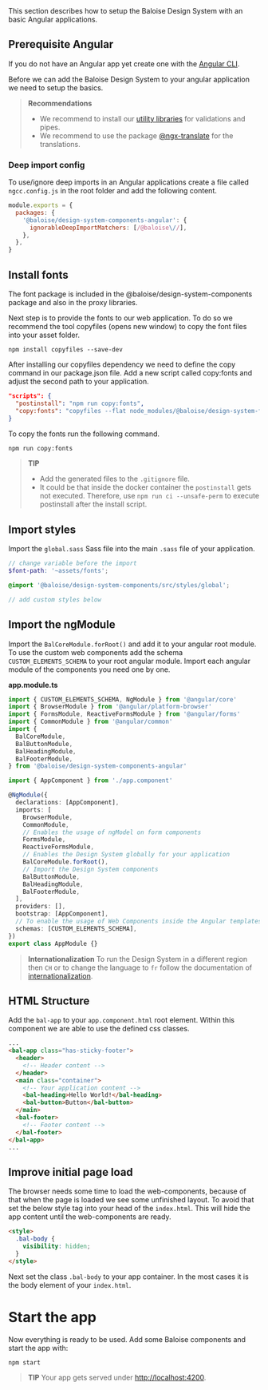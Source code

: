 <bal-doc-lead>
This section describes how to setup the Baloise Design System with an basic Angular applications.
</bal-doc-lead>

## Prerequisite Angular

If you do not have an Angular app yet create one with the [Angular CLI](https://angular.io/guide/setup-local).

Before we can add the Baloise Design System to your angular application we need to setup the basics.

> **Recommendations**
>
> - We recommend to install our [utility libraries](https://github.com/baloise/web-app-utils) for validations and pipes.
> - We recommend to use the package [@ngx-translate](https://github.com/ngx-translate/core) for the translations.

### Deep import config

To use/ignore deep imports in an Angular applications create a file called `ngcc.config.js` in the root folder and add the following content.

```javascript
module.exports = {
  packages: {
    '@baloise/design-system-components-angular': {
      ignorableDeepImportMatchers: [/@baloise\//],
    },
  },
}
```

## Install fonts

The font package is included in the @baloise/design-system-components package and also in the proxy libraries.

Next step is to provide the fonts to our web application. To do so we recommend the tool copyfiles (opens new window) to copy the font files into your asset folder.

```
npm install copyfiles --save-dev
```

After installing our copyfiles dependency we need to define the copy command in our package.json file. Add a new script called copy:fonts and adjust the second path to your application.

```json
"scripts": {
  "postinstall": "npm run copy:fonts",
  "copy:fonts": "copyfiles --flat node_modules/@baloise/design-system-fonts/lib/* src/assets/fonts"
}
```

To copy the fonts run the following command.

```bash
npm run copy:fonts
```

> **TIP**
>
> - Add the generated files to the `.gitignore` file.
> - It could be that inside the docker container the `postinstall` gets not executed. Therefore, use `npm run ci --unsafe-perm` to execute postinstall after the install script.

## Import styles

Import the `global.sass` Sass file into the main `.sass` file of your application.

```scss
// change variable before the import
$font-path: '~assets/fonts';

@import '@baloise/design-system-components/src/styles/global';

// add custom styles below
```

## Import the ngModule

Import the `BalCoreModule.forRoot()` and add it to your angular root module. To use the custom web components add the schema `CUSTOM_ELEMENTS_SCHEMA` to your root angular module.
Import each angular module of the components you need one by one.

**app.module.ts**

```typescript
import { CUSTOM_ELEMENTS_SCHEMA, NgModule } from '@angular/core'
import { BrowserModule } from '@angular/platform-browser'
import { FormsModule, ReactiveFormsModule } from '@angular/forms'
import { CommonModule } from '@angular/common'
import {
  BalCoreModule,
  BalButtonModule,
  BalHeadingModule,
  BalFooterModule,
} from '@baloise/design-system-components-angular'

import { AppComponent } from './app.component'

@NgModule({
  declarations: [AppComponent],
  imports: [
    BrowserModule,
    CommonModule,
    // Enables the usage of ngModel on form components
    FormsModule,
    ReactiveFormsModule,
    // Enables the Design System globally for your application
    BalCoreModule.forRoot(),
    // Import the Design System components
    BalButtonModule,
    BalHeadingModule,
    BalFooterModule,
  ],
  providers: [],
  bootstrap: [AppComponent],
  // To enable the usage of Web Components inside the Angular templates.
  schemas: [CUSTOM_ELEMENTS_SCHEMA],
})
export class AppModule {}
```

> **Internationalization** To run the Design System in a different region then `CH` or to change the language to `fr` follow the documentation of [internationalization](https://baloise-design-system.vercel.app/?path=/docs/development-guides-internationalization--page).

## HTML Structure

Add the `bal-app` to your `app.component.html` root element. Within this component we are able to use the defined css classes.

```html
...
<bal-app class="has-sticky-footer">
  <header>
    <!-- Header content -->
  </header>
  <main class="container">
    <!-- Your application content -->
    <bal-heading>Hello World!</bal-heading>
    <bal-button>Button</bal-button>
  </main>
  <bal-footer>
    <!-- Footer content -->
  </bal-footer>
</bal-app>
...
```

## Improve initial page load

The browser needs some time to load the web-components, because of that when the page is loaded we see some unfinished layout.
To avoid that set the below style tag into your head of the `index.html`. This will hide the app content until the web-components are ready.

```html
<style>
  .bal-body {
    visibility: hidden;
  }
</style>
```

Next set the class `.bal-body` to your app container. In the most cases it is the body element of your `index.html`.

# Start the app

Now everything is ready to be used. Add some Baloise components and start the app with:

```bash
npm start
```

> **TIP**
> Your app gets served under [http://localhost:4200](http://localhost:4200).
